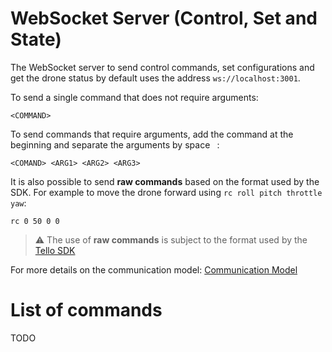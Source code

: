 # WebSocket Server (Control, Set and State)

The WebSocket server to send control commands, set configurations and get the drone status by default uses the address `ws://localhost:3001`.

To send a single command that does not require arguments:
```
<COMMAND>
```

To send commands that require arguments, add the command at the beginning and separate the arguments by space ` `:
```
<COMAND> <ARG1> <ARG2> <ARG3>
```

It is also possible to send **raw commands** based on the format used by the SDK. For example to move the drone forward using `rc roll pitch throttle yaw`:
```
rc 0 50 0 0
```

> ⚠️ The use of **raw commands** is subject to the format used by the [Tello SDK](https://dl.djicdn.com/downloads/RoboMaster+TT/Tello_SDK_3.0_User_Guide_en.pdf)

For more details on the communication model: [Communication Model](./communication.md)

# List of commands

TODO
